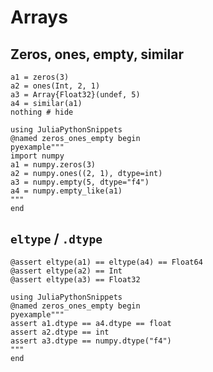 # Arrays

## Zeros, ones, empty, similar

```@example zeros_ones_empty
a1 = zeros(3)
a2 = ones(Int, 2, 1)
a3 = Array{Float32}(undef, 5)
a4 = similar(a1)
nothing # hide
```

```@eval
using JuliaPythonSnippets
@named zeros_ones_empty begin
pyexample"""
import numpy
a1 = numpy.zeros(3)
a2 = numpy.ones((2, 1), dtype=int)
a3 = numpy.empty(5, dtype="f4")
a4 = numpy.empty_like(a1)
"""
end
```

## `eltype` / `.dtype`

```@example zeros_ones_empty
@assert eltype(a1) == eltype(a4) == Float64
@assert eltype(a2) == Int
@assert eltype(a3) == Float32
```

```@eval
using JuliaPythonSnippets
@named zeros_ones_empty begin
pyexample"""
assert a1.dtype == a4.dtype == float
assert a2.dtype == int
assert a3.dtype == numpy.dtype("f4")
"""
end
```
